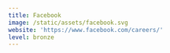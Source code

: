 ```yaml
---
title: Facebook
image: /static/assets/facebook.svg
website: 'https://www.facebook.com/careers/'
level: bronze
---
```



